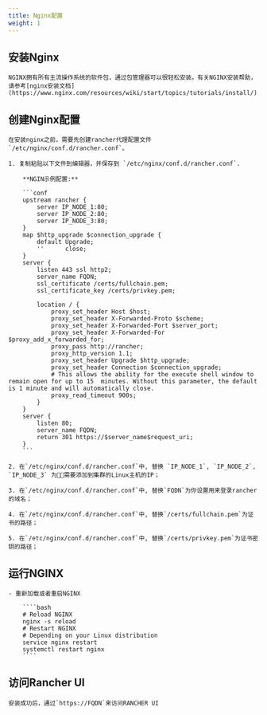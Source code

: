 ```yaml
---
title: Nginx配置
weight: 1
---
```


## 安装Nginx

    NGINX拥有所有主流操作系统的软件包，通过包管理器可以很轻松安装。有关NGINX安装帮助，请参考[nginx安装文档](https://www.nginx.com/resources/wiki/start/topics/tutorials/install/).

## 创建Nginx配置

    在安装nginx之前，需要先创建rancher代理配置文件`/etc/nginx/conf.d/rancher.conf`。

    1. 复制粘贴以下文件到编辑器，并保存到 `/etc/nginx/conf.d/rancher.conf`.

        **NGIN示例配置:**

        ```conf
        upstream rancher {
            server IP_NODE_1:80;
            server IP_NODE_2:80;
            server IP_NODE_3:80;
        }
        map $http_upgrade $connection_upgrade {
            default Upgrade;
            ''      close;
        }
        server {
            listen 443 ssl http2;
            server_name FQDN;
            ssl_certificate /certs/fullchain.pem;
            ssl_certificate_key /certs/privkey.pem;

            location / {
                proxy_set_header Host $host;
                proxy_set_header X-Forwarded-Proto $scheme;
                proxy_set_header X-Forwarded-Port $server_port;
                proxy_set_header X-Forwarded-For $proxy_add_x_forwarded_for;
                proxy_pass http://rancher;
                proxy_http_version 1.1;
                proxy_set_header Upgrade $http_upgrade;
                proxy_set_header Connection $connection_upgrade;
                # This allows the ability for the execute shell window to remain open for up to 15  minutes. Without this parameter, the default is 1 minute and will automatically close.
                proxy_read_timeout 900s;
            }
        }
        server {
            listen 80;
            server_name FQDN;
            return 301 https://$server_name$request_uri;
        }
        ```

    2. 在`/etc/nginx/conf.d/rancher.conf`中, 替换 `IP_NODE_1`, `IP_NODE_2`,  `IP_NODE_3` 为需要添加到集群的Linux主机的IP；

    3. 在`/etc/nginx/conf.d/rancher.conf`中, 替换`FQDN`为你设置用来登录rancher的域名；

    4. 在`/etc/nginx/conf.d/rancher.conf`中, 替换`/certs/fullchain.pem`为证书的路径；

    5. 在`/etc/nginx/conf.d/rancher.conf`中, 替换`/certs/privkey.pem`为证书密钥的路径；

## 运行NGINX

    - 重新加载或者重启NGINX

        ````bash
        # Reload NGINX
        nginx -s reload
        # Restart NGINX
        # Depending on your Linux distribution
        service nginx restart
        systemctl restart nginx
        ````

## 访问Rancher UI

    安装成功后，通过`https://FQDN`来访问RANCHER UI
